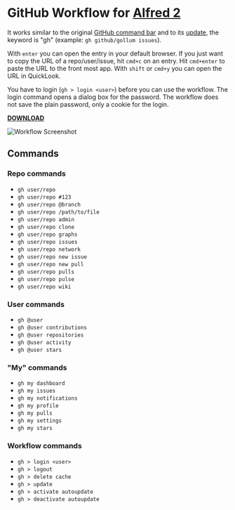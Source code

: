 GitHub Workflow for [Alfred 2](http://www.alfredapp.com)
==============================

It works similar to the original [GitHub command bar](https://github.com/blog/1264-introducing-the-command-bar) and to its [update](https://github.com/blog/1461-a-smarter-more-complete-y-search-bar), the keyword is "gh" (example: `gh github/gollum issues`).

With `enter` you can open the entry in your default browser. If you just want to copy the URL of a repo/user/issue, hit `cmd+c` on an entry. Hit `cmd+enter` to paste the URL to the front most app. With `shift` or `cmd+y` you can open the URL in QuickLook.

You have to login (`gh > login <user>`) before you can use the workflow. The login command opens a dialog box for the password. The workflow does not save the plain password, only a cookie for the login.

**[DOWNLOAD](http://gh01.de/alfred/github/github.alfredworkflow)**

![Workflow Screenshot](http://gh01.de/alfred/github/workflow.png)

Commands
--------

### Repo commands

* `gh user/repo`
* `gh user/repo #123`
* `gh user/repo @branch`
* `gh user/repo /path/to/file`
* `gh user/repo admin`
* `gh user/repo clone`
* `gh user/repo graphs`
* `gh user/repo issues`
* `gh user/repo network`
* `gh user/repo new issue`
* `gh user/repo new pull`
* `gh user/repo pulls`
* `gh user/repo pulse`
* `gh user/repo wiki`

### User commands

* `gh @user`
* `gh @user contributions`
* `gh @user repositories`
* `gh @user activity`
* `gh @user stars`

### "My" commands

* `gh my dashboard`
* `gh my issues`
* `gh my notifications`
* `gh my profile`
* `gh my pulls`
* `gh my settings`
* `gh my stars`

### Workflow commands

* `gh > login <user>`
* `gh > logout`
* `gh > delete cache`
* `gh > update`
* `gh > activate autoupdate`
* `gh > deactivate autoupdate`
